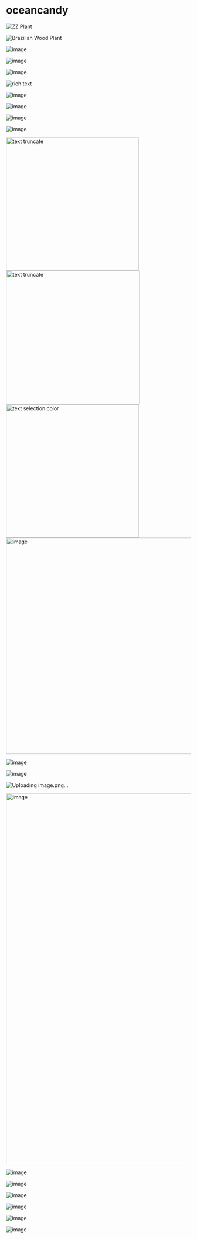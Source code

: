 # oceancandy


![ZZ Plant](https://github.com/user-attachments/assets/b03d441b-75f9-4047-a2fd-c8dc46d1cb95)


![Brazilian Wood Plant](https://github.com/user-attachments/assets/ca6391d0-2406-4f2b-a3f0-6ddb385d5208)


![image](https://github.com/user-attachments/assets/4854025e-f13e-4744-bd5b-e69e36f2732a)


![image](https://github.com/user-attachments/assets/dc70db7d-6239-42be-bb7f-d2399897ecf5)


![image](https://github.com/user-attachments/assets/87275a41-4d3b-451a-b94f-5d8ef7a915a2)


![rich text](https://github.com/user-attachments/assets/e7d49a0a-ecc7-4650-9fea-cf7cfa3dc871)


![image](https://github.com/user-attachments/assets/08f388e6-54df-4d0c-87fc-e40b7f958d23)


![image](https://github.com/user-attachments/assets/a97cd3c5-0eac-4f50-b6ac-6b4d7f713503)


![image](https://github.com/user-attachments/assets/e73c0aeb-08ae-42b8-af82-63de50fc58ec)


![image](https://github.com/user-attachments/assets/de9027f9-4fc6-49d7-bd85-6a3c5b444b43)


<img width="362" alt="text truncate" src="https://github.com/user-attachments/assets/eacde850-b9de-4eba-b0ef-97fd2156eba0" />

<img width="364" alt="text truncate" src="https://github.com/user-attachments/assets/7ff3db7b-4880-4ad4-81d6-971762e2d250" />

<img width="362" alt="text selection color" src="https://github.com/user-attachments/assets/d8b62832-b2d7-4e5d-a5b3-9531018ed683" />



<img width="588" alt="image" src="https://github.com/user-attachments/assets/031d2a33-e457-4ad4-ade4-442b33bb80d9" />


![image](https://github.com/user-attachments/assets/d4e89f46-68ca-4eab-83f4-41995c850196)



![image](https://github.com/user-attachments/assets/00771498-f18d-4012-a39f-6b9f1e66a8b6)

![Uploading image.png…]()

<img width="1008" alt="image" src="https://github.com/user-attachments/assets/57755c66-8615-487b-bc2e-e3d6991c7474" />

![image](https://github.com/user-attachments/assets/8b8350b8-8df4-448b-927e-d85dbaba7717)



![image](https://github.com/user-attachments/assets/f6f26c22-b84a-4542-9aeb-6fd60eca814c)


![image](https://github.com/user-attachments/assets/4c948f14-d3f4-4673-bb0b-aee213b34b22)




![image](https://github.com/user-attachments/assets/a229d9ef-27d2-41da-a4c9-8c79a423ee73)


![image](https://github.com/user-attachments/assets/aec5f101-94a3-40d8-b385-18d9e1375b15)


![image](https://github.com/user-attachments/assets/0ad0837c-4f1b-47b7-8d82-c3a11f18641c)

